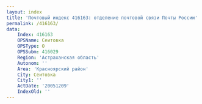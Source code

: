 ```yaml
---
layout: index
title: 'Почтовый индекс 416163: отделение почтовой связи Почты России'
permalink: /416163/
data:
    Index: 416163
    OPSName: Сеитовка
    OPSType: О
    OPSSubm: 416029
    Region: 'Астраханская область'
    Autonom: ''
    Area: 'Красноярский район'
    City: Сеитовка
    City1: ''
    ActDate: '20051209'
    IndexOld: ''
---
```

